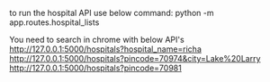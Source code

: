 to run the hospital API use below command:
python -m app.routes.hospital_lists

You need to search in chrome with below API's
http://127.0.0.1:5000/hospitals?hospital_name=richa
http://127.0.0.1:5000/hospitals?pincode=70974&city=Lake%20Larry
http://127.0.0.1:5000/hospitals?pincode=70981

